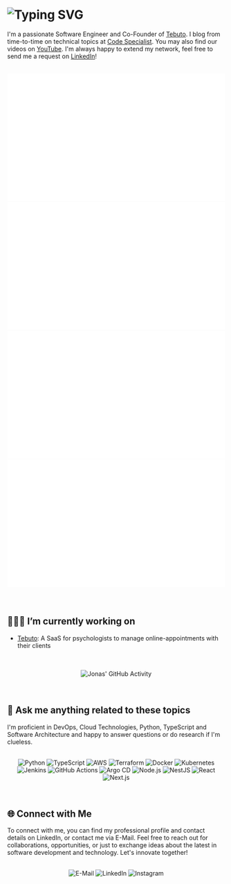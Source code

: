 <div>
    <h1>
        <img src="https://readme-typing-svg.herokuapp.com/?font=Jetbrains+mono&size=40&duration=3000&pause=3000&color=FFFFFF&center=true&vCenter=true&width=540&lines=Hey%20there%20%F0%9F%91%8B%20I%27m%20Jonas.;" alt="Typing SVG"/>
    </h1>
</div>

I'm a passionate Software Engineer and Co-Founder of [Tebuto](https://tebuto.de?utm_source=github&utm_medium=social&utm_campaign=profile-link). I blog from time-to-time on technical topics at [Code Specialist](https://code-specialist.com). You may also find our videos on [YouTube](https://www.youtube.com/channel/UCjdmChf65sGfOqWoygzBTyQ). I'm always happy to extend my network, feel free to send me a request on [LinkedIn](https://www.linkedin.com/in/jonas-scholl-4a1047205/)!

<br />

<div align="center">
    <img src="https://raw.githubusercontent.com/jonasscholl/github-stats/master/generated/overview.svg#gh-dark-mode-only" alt="Jonas' GitHub Stats"/>
    <img src="https://raw.githubusercontent.com/jonasscholl/github-stats/master/generated/overview.svg#gh-light-mode-only" alt="Jonas' GitHub Stats"/>
    <img src="https://raw.githubusercontent.com/jonasscholl/github-stats/master/generated/languages.svg#gh-dark-mode-only" alt="Jonas' GitHub Stats"/>
    <img src="https://raw.githubusercontent.com/jonasscholl/github-stats/master/generated/languages.svg#gh-light-mode-only" alt="Jonas' GitHub Stats"/>
</div>

<br />
<br />

## 👨🏻‍💻 I’m currently working on

- [Tebuto](https://tebuto.de?utm_source=github&utm_medium=social&utm_campaign=profile-link): A SaaS for psychologists to manage online-appointments with their clients

<br />
<br />

<div align="center">
    <img src="https://github-profile-summary-cards.vercel.app/api/cards/profile-details?username=jonasscholl&theme=nord_dark" alt="Jonas' GitHub Activity"/>
</div>

<br />
<br />

## 💬 Ask me anything related to these topics

I'm proficient in DevOps, Cloud Technologies, Python, TypeScript and Software Architecture and happy to answer questions or do research if I'm clueless.

<br />

<div align="center">
    <img src="https://img.shields.io/badge/Python-3776AB?style=for-the-badge&logo=python&logoColor=white" alt="Python"/>
    <img src="https://img.shields.io/badge/TypeScript-3178C6?style=for-the-badge&logo=typescript&logoColor=white" alt="TypeScript"/>
    <img src="https://img.shields.io/badge/AWS-FF9900?style=for-the-badge&logo=amazonaws&logoColor=white" alt="AWS" />
    <img src="https://img.shields.io/badge/Terraform-623CE4?style=for-the-badge&logo=terraform&logoColor=white" alt="Terraform"/>
    <img src="https://img.shields.io/badge/Docker-2496ED?style=for-the-badge&logo=docker&logoColor=white" alt="Docker"/>
    <img src="https://img.shields.io/badge/Kubernetes-3468E3?style=for-the-badge&logo=kubernetes&logoColor=white" alt="Kubernetes"/>
    <img src="https://img.shields.io/badge/Jenkins-D24939?style=for-the-badge&logo=jenkins&logoColor=white" alt="Jenkins"/>
    <img src="https://img.shields.io/badge/GitHub_Actions-288CFF?style=for-the-badge&logo=githubactions&logoColor=white" alt="GitHub Actions"/>
    <img src="https://img.shields.io/badge/Argo_CD-EF7550?style=for-the-badge&logo=argo&logoColor=white" alt="Argo CD"/>
    <img src="https://img.shields.io/badge/Node.js-339933?style=for-the-badge&logo=nodedotjs&logoColor=white" alt="Node.js"/>
    <img src="https://img.shields.io/badge/NestJS-DB224D?style=for-the-badge&logo=nestjs&logoColor=white" alt="NestJS"/>
    <img src="https://img.shields.io/badge/React-20232A?style=for-the-badge&logo=react&logoColor=61DAFB" alt="React"/>
    <img src="https://img.shields.io/badge/Next.js-20232A?style=for-the-badge&logo=nextjs&logoColor=61DAFB" alt="Next.js"/>
</div>

<br />
<br />

## 🌐 Connect with Me

To connect with me, you can find my professional profile and contact details on LinkedIn, or contact me via E-Mail. Feel free to reach out for collaborations, opportunities, or just to exchange ideas about the latest in software development and technology. Let's innovate together!

<br />

<div align="center">
    <a href="mailto:jonas@scholl.tech" style="text-decoration: none !important">
        <img src="https://img.shields.io/badge/jonas@scholl.tech-00B4A9?style=for-the-badge&logo=email&logoColor=white" alt="E-Mail"/>
    </a>
    <a href="https://www.linkedin.com/in/jonas-scholl-4a1047205/" style="text-decoration: none !important">
        <img src="https://img.shields.io/badge/LinkedIn-0077B5?style=for-the-badge&logo=linkedin&logoColor=white" alt="LinkedIn"/>
    </a>
    <a href="https://www.instagram.com/jonas_scholl/" style="text-decoration: none !important">
        <img src="https://img.shields.io/badge/Instagram-e1306c?style=for-the-badge&logo=instagram&logoColor=white" alt="Instagram"/>
    </a>
</div>


